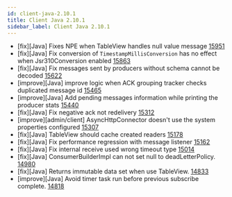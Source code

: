 ```yaml
---
id: client-java-2.10.1
title: Client Java 2.10.1
sidebar_label: Client Java 2.10.1
---
```


- [fix][Java] Fixes NPE when TableView handles null value message [15951](https://github.com/apache/pulsar/pull/15951)
- [fix][Java] Fix conversion of `TimestampMillisConversion` has no effect when Jsr310Conversion enabled [15863](https://github.com/apache/pulsar/pull/15863)
- [fix][Java] Fix messages sent by producers without schema cannot be decoded [15622](https://github.com/apache/pulsar/pull/15622)
- [improve][Java] improve logic when ACK grouping tracker checks duplicated message id [15465](https://github.com/apache/pulsar/pull/15465)
- [improve][Java] Add pending messages information while printing the producer stats [15440](https://github.com/apache/pulsar/pull/15440)
- [fix][Java] Fix negative ack not redelivery [15312](https://github.com/apache/pulsar/pull/15312)
- [improve][admin/client] AsyncHttpConnector doesn't use the system properties configured [15307](https://github.com/apache/pulsar/pull/15307)
- [fix][Java] TableView should cache created readers [15178](https://github.com/apache/pulsar/pull/15178)
- [fix][Java] Fix performance regression with message listener [15162](https://github.com/apache/pulsar/pull/15162)
- [fix][Java] Fix internal receive used wrong timeout type  [15014](https://github.com/apache/pulsar/pull/15014)
- [fix][Java] ConsumerBuilderImpl can not set null to deadLetterPolicy. [14980](https://github.com/apache/pulsar/pull/14980)
- [fix][Java] Returns immutable data set when use TableView. [14833](https://github.com/apache/pulsar/pull/14833)
- [improve][Java] Avoid timer task run before previous subscribe complete. [14818](https://github.com/apache/pulsar/pull/14818)
